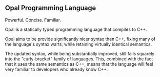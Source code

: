 ## Opal Programming Language

Powerful. Concise. Familiar.

Opal is a statically typed programming language that compiles to C++.

Opal aims to be provide significantly nicer syntax than C++, fixing many of
the language's syntax warts; while retaining virtually identical semantics.

The updated syntax, while being substantially improved, still falls squarely
into the "curly-bracket" family of languages. This, combined with the fact that
it uses the same semantics as C++, means that the language will feel very
familiar to developers who already know C++.

